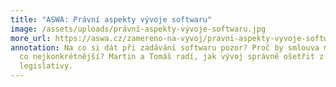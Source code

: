 ```yaml
---
title: "ASWA: Právní aspekty vývoje softwaru"
image: /assets/uploads/právní-aspekty-vývoje-softwaru.jpg
more_url: https://aswa.cz/zamereno-na-vyvoj/pravni-aspekty-vyvoje-softwaru/
annotation: Na co si dát při zadávání softwaru pozor? Proč by smlouva měla být
  co nejkonkrétnější? Martin a Tomáš radí, jak vývoj správně ošetřit z hlediska
  legislativy.
---
```

